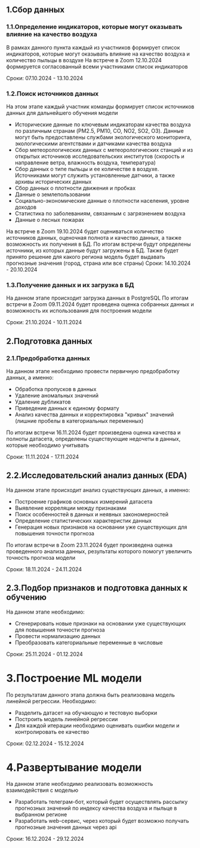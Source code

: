 ## 1.Сбор данных
### 1.1.Определение индикаторов, которые могут оказывать влияние на качество воздуха
В рамках данного пункта каждый из участников формирует список индикаторов, которые могут оказывать влияние на качество воздуха и количество пыльцы в воздухе
На встрече в Zoom 12.10.2024 формируется согласованный всеми участниками список индикаторов

Сроки: 07.10.2024 - 13.10.2024
  
### 1.2.Поиск источников данных
На этом этапе каждый участник команды формирует список источников данных для дальнейшего обучения модели
* Исторические данные по ключевым индикаторам качества воздуха по различным странам (PM2.5, PM10, CO, NO2, SO2, O3). Данные могут быть предоставлены службами экологического мониторинга, экологическими агентствами и датчиками качества воздуха
* Сбор метеорологических данных с метеорологических станций и из открытых источников исследовательских институтов (скорость и направление ветра, влажность воздуха, температура)
* Сбор данных о типе пыльцы и ее количестве в воздухе. Источниками могут служить установленные датчики, а также архивы исторических данных
* Сбор данных о плотности движения и пробках
* Данные о землепользовании
* Социально-экономические данные о плотности населения, уровне доходов
* Статистика по заболеваниям, связанным с загрязнением воздуха
* Данные о лесных пожарах

На встрече в Zoom 19.10.2024 будет оцениваться количество источников данных, оценочная полнота и качество данных, а также возможность их получения в БД. По итогам встречи будут определены источники, из которых данные будут загружены в БД. Также будет принято решение для какого региона модель будет выдавать прогнозные значения (город, страна или все страны)
Сроки: 14.10.2024 - 20.10.2024

### 1.3.Получение данных и их загрузка в БД
На данном этапе происходит загрузка данных в PostgreSQL
По итогам встречи в Zoom 09.11.2024 будет проведена оценка собранных данных и возможность их использования для построения модели

Сроки: 21.10.2024 - 10.11.2024

## 2.Подготовка данных
### 2.1.Предобработка данных
На данном этапе необходимо провести первичную предобработку данных, а именно:
* Обработка пропусков в данных
* Удаление аномальных значений
* Удаление дубликатов
* Приведение данных к единому формату
* Анализ качества данных и корректировка "кривых" значений (лишние пробелы в категориальных переменных)

По итогам встречи 16.11.2024 будет произведена оценка качества и полноты датасета, определены существующие недочеты в данных, которые необходимо учитывать

Сроки: 11.11.2024 - 17.11.2024

## 2.2.Исследовательский анализ данных (EDA)
На данном этапе происходит анализ существующих данных, а именно: 
* Построение графиков основных измерений датасета
* Выявление корреляции между признаками
* Поиск особенностей в данных и неявных закономерностей
* Определение статистических характеристик данных
* Генерация новых признаков на основании уже существующих для повышения точности прогноза

По итогам встречи в Zoom 23.11.2024 будет произведена оценка проведенного анализа данных, результаты которого помогут увеличить точность прогноза модели

Сроки: 18.11.2024 - 24.11.2024

## 2.3.Подбор признаков и подготовка данных к обучению
На данном этапе необходимо:
* Сгенерировать новые признаки на основании уже существующих для повышения точности прогноза
* Провести нормализацию данных
* Преобразовать категориальные переменные в числовые

Сроки: 25.11.2024 - 01.12.2024

# 3.Построение ML модели
По результатам данного этапа должна быть реализована модель линейной регрессии. Необходимо:
* Разделить датасет на обучающую и тестовую выборки
* Построить модель линейной регрессии
* Для каждой итерации необходимо оценивать ошибки модели и контролировать ее качество

Сроки: 02.12.2024 - 15.12.2024

# 4.Развертывание модели
На данном этапе необходимо реализовать возможность взаимодействия с моделью
* Разработать телеграм-бот, который будет осуществлять рассылку прогнозных значений по индексу качества воздуха и пыльце в выбранном регионе
* Разработать web-сервис, через который будет возможно получать прогнозные значения данных через api

Сроки: 16.12.2024 - 29.12.2024

